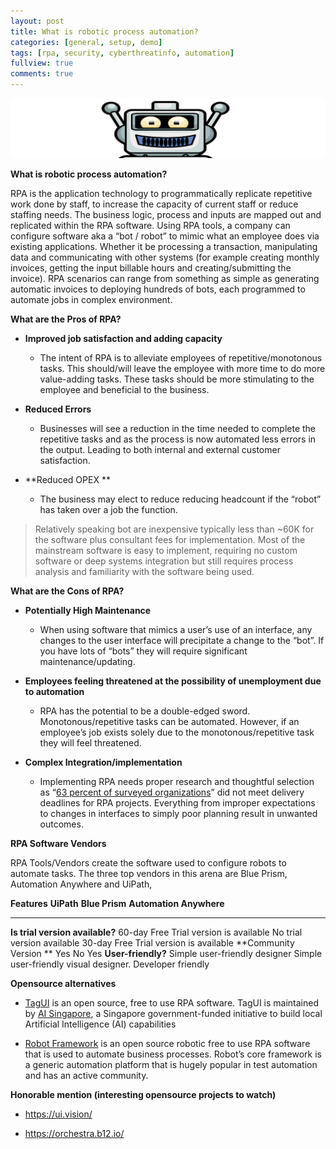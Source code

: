 ```yaml
---
layout: post
title: What is robotic process automation?
categories: [general, setup, demo]
tags: [rpa, security, cyberthreatinfo, automation]
fullview: true
comments: true
---
```

![robot](images/robot.png)

**What is robotic process automation?**

RPA is the application technology to programmatically replicate
repetitive work done by staff, to increase the capacity of current staff
or reduce staffing needs. The business logic, process and inputs are
mapped out and replicated within the RPA software. Using RPA tools, a
company can configure software aka a “bot / robot” to mimic what an
employee does via existing applications. Whether it be processing a
transaction, manipulating data and communicating with other systems (for
example creating monthly invoices, getting the input billable hours and
creating/submitting the invoice). RPA scenarios can range from something
as simple as generating automatic invoices to deploying hundreds of
bots, each programmed to automate jobs in complex environment.

**What are the Pros of RPA?**

-   **Improved job satisfaction and adding capacity**

    -   The intent of RPA is to alleviate employees of
        repetitive/monotonous tasks. This should/will leave the employee
        with more time to do more value-adding tasks. These tasks should
        be more stimulating to the employee and beneficial to
        the business.

-   **Reduced Errors**

    -   Businesses will see a reduction in the time needed to complete
        the repetitive tasks and as the process is now automated less
        errors in the output. Leading to both internal and external
        customer satisfaction.

-   **Reduced OPEX **

    -   The business may elect to reduce reducing headcount if the
        “robot” has taken over a job the function.

> Relatively speaking bot are inexpensive typically less than \~60K for
> the software plus consultant fees for implementation. Most of the
> mainstream software is easy to implement, requiring no custom software
> or deep systems integration but still requires process analysis and
> familiarity with the software being used.

**What are the Cons of RPA?**

-   **Potentially High Maintenance**

    -   When using software that mimics a user’s use of an interface,
        any changes to the user interface will precipitate a change to
        the “bot”. If you have lots of “bots” they will require
        significant maintenance/updating.

-   **Employees feeling threatened at the possibility of unemployment
    due to automation**

    -   RPA has the potential to be a double-edged sword.
        Monotonous/repetitive tasks can be automated. However, if an
        employee’s job exists solely due to the monotonous/repetitive
        task they will feel threatened.

-   **Complex Integration/implementation**

    -   Implementing RPA needs proper research and thoughtful selection
        as “[63 percent of surveyed
        organizations](https://www2.deloitte.com/content/dam/Deloitte/at/Documents/technology/at-technology-robots-are-ready.pdf)”
        did not meet delivery deadlines for RPA projects. Everything
        from improper expectations to changes in interfaces to simply
        poor planning result in unwanted outcomes.

**RPA Software Vendors**

RPA Tools/Vendors create the software used to configure robots to
automate tasks. The three top vendors in this arena are Blue Prism,
Automation Anywhere and UiPath,

  **Features**                      **UiPath**                               **Blue Prism**                          **Automation Anywhere**
  --------------------------------- ---------------------------------------- --------------------------------------- ----------------------------------------
  **Is trial version available?**   60-day Free Trial version is available   No trial version available              30-day Free Trial version is available
  **Community Version **            Yes                                      No                                      Yes
  **User-friendly?**                Simple user-friendly designer            Simple user-friendly visual designer.   Developer friendly

**Opensource alternatives**

-   [TagUI](https://github.com/kelaberetiv/TagUI) is an open source,
    free to use RPA software. TagUI is maintained by [AI
    Singapore](https://www.aisingapore.org/), a Singapore
    government-funded initiative to build local Artificial
    Intelligence (AI) capabilities

-   [Robot Framework](https://robotframework.org/) is an open source
    robotic free to use RPA software that is used to automate
    business processes. Robot’s core framework is a generic automation
    platform that is hugely popular in test automation and has an
    active community.

**Honorable mention (interesting opensource projects to watch)**

-   <https://ui.vision/>

-   <https://orchestra.b12.io/>
